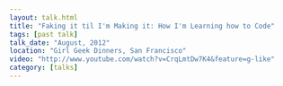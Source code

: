 ```yaml
---
layout: talk.html
title: "Faking it til I'm Making it: How I'm Learning how to Code"
tags: [past talk]
talk_date: "August, 2012"
location: "Girl Geek Dinners, San Francisco"
video: "http://www.youtube.com/watch?v=CrqLmtDw7K4&feature=g-like"
category: [talks]
---
```

